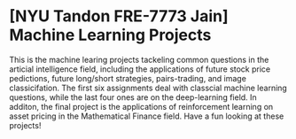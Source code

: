 # [NYU Tandon FRE-7773 Jain] Machine Learning Projects
This is the machine learing projects tackeling common questions in the articial intelligence field, including the applications of future stock price pedictions, future long/short strategies, pairs-trading, and image classicifation. The first six assignments deal with classcial machine learning questions, while the last four ones are on the deep-learning field. In additon, the final project is the applications of reinforcement learning on asset pricing in the Mathematical Finance field. Have a fun looking at these projects!
